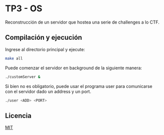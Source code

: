 # TP3 - OS

Reconstrucción de un servidor que hostea una serie de challenges a lo CTF.

## Compilación y ejecución

Ingrese al directorio principal y ejecute:
```bash
make all
```

Puede comenzar el servidor en background de la siguiente manera:
```bash
./customServer &
```
Si bien no es obligatorio, puede usar el programa user para comunicarse con el servidor dado un address y un port.
```bash
./user <ADD> <PORT>
```

## Licencia
[MIT](https://choosealicense.com/licenses/mit/)
